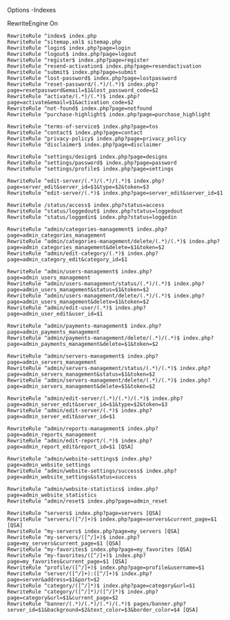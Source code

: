 Options -Indexes

<IfModule mod_rewrite.c>
	RewriteEngine On
	
	RewriteRule ^index$ index.php
	RewriteRule ^sitemap.xml$ sitemap.php
 	RewriteRule ^login$ index.php?page=login 
	RewriteRule ^logout$ index.php?page=logout 
	RewriteRule ^register$ index.php?page=register 
	RewriteRule ^resend-activation$ index.php?page=resendactivation 
	RewriteRule ^submit$ index.php?page=submit
	RewriteRule ^lost-password$ index.php?page=lostpassword 
	RewriteRule ^reset-password/(.*)/(.*)$ index.php?page=resetpassword&email=$1&lost_password_code=$2 
	RewriteRule ^activate/(.*)/(.*)$ index.php?page=activate&email=$1&activation_code=$2
	RewriteRule ^not-found$ index.php?page=notfound
	RewriteRule ^purchase-highlight$ index.php?page=purchase_highlight

	RewriteRule ^terms-of-service$ index.php?page=tos
	RewriteRule ^contact$ index.php?page=contact
	RewriteRule ^privacy-policy$ index.php?page=privacy_policy
	RewriteRule ^disclaimer$ index.php?page=disclaimer

	RewriteRule ^settings/design$ index.php?page=designs 
	RewriteRule ^settings/password$ index.php?page=password 
	RewriteRule ^settings/profile$ index.php?page=settings 

	RewriteRule ^edit-server/(.*)/(.*)/(.*)$ index.php?page=server_edit&server_id=$1&type=$2&token=$3
	RewriteRule ^edit-server/(.*)$ index.php?page=server_edit&server_id=$1

	RewriteRule /status/access$ index.php?status=access 
	RewriteRule ^status/loggedout$ index.php?status=loggedout 
	RewriteRule ^status/loggedin$ index.php?status=loggedin 

	RewriteRule ^admin/categories-management$ index.php?page=admin_categories_management 
	RewriteRule ^admin/categories-management/delete/(.*)/(.*)$ index.php?page=admin_categories_management&delete=$1&token=$2 
	RewriteRule ^admin/edit-category/(.*)$ index.php?page=admin_category_edit&category_id=$1 

	RewriteRule ^admin/users-management$ index.php?page=admin_users_management 
	RewriteRule ^admin/users-management/status/(.*)/(.*)$ index.php?page=admin_users_management&status=$1&token=$2 
	RewriteRule ^admin/users-management/delete/(.*)/(.*)$ index.php?page=admin_users_management&delete=$1&token=$2 
	RewriteRule ^admin/edit-user/(.*)$ index.php?page=admin_user_edit&user_id=$1 

	RewriteRule ^admin/payments-management$ index.php?page=admin_payments_management
	RewriteRule ^admin/payments-management/delete/(.*)/(.*)$ index.php?page=admin_payments_management&delete=$1&token=$2

	RewriteRule ^admin/servers-management$ index.php?page=admin_servers_management 
	RewriteRule ^admin/servers-management/status/(.*)/(.*)$ index.php?page=admin_servers_management&status=$1&token=$2 
	RewriteRule ^admin/servers-management/delete/(.*)/(.*)$ index.php?page=admin_servers_management&delete=$1&token=$2 
	 
	RewriteRule ^admin/edit-server/(.*)/(.*)/(.*)$ index.php?page=admin_server_edit&server_id=$1&type=$2&token=$3
	RewriteRule ^admin/edit-server/(.*)$ index.php?page=admin_server_edit&server_id=$1

	RewriteRule ^admin/reports-management$ index.php?page=admin_reports_management 
	RewriteRule ^admin/edit-report/(.*)$ index.php?page=admin_report_edit&report_id=$1 [QSA]

	RewriteRule ^admin/website-settings$ index.php?page=admin_website_settings
	RewriteRule ^admin/website-settings/success$ index.php?page=admin_website_settings&status=success

	RewriteRule ^admin/website-statistics$ index.php?page=admin_website_statistics
	RewriteRule ^admin/reset$ index.php?page=admin_reset

	RewriteRule ^servers$ index.php?page=servers [QSA]
	RewriteRule ^servers/([^/]+)$ index.php?page=servers&current_page=$1 [QSA]
	RewriteRule ^my-servers$ index.php?page=my_servers [QSA]
	RewriteRule ^my-servers/([^/]+)$ index.php?page=my_servers&current_page=$1 [QSA]
	RewriteRule ^my-favorites$ index.php?page=my_favorites [QSA]
	RewriteRule ^my-favorites/([^/]+)$ index.php?page=my_favorites&current_page=$1 [QSA]
	RewriteRule ^profile/([^/]+)$ index.php?page=profile&username=$1 
	RewriteRule ^server/([^/]+):([^/]+)$ index.php?page=server&address=$1&port=$2 
	RewriteRule ^category/([^/]*)$ index.php?page=category&url=$1 
	RewriteRule ^category/([^/]*)/([^/]*)$ index.php?page=category&url=$1&current_page=$2 
	RewriteRule ^banner/(.*)/(.*)/(.*)/(.*)$ pages/banner.php?server_id=$1&background=$2&text_color=$3&border_color=$4 [QSA]

</IfModule>
